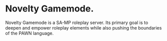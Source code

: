 # Novelty Gamemode.

Novelty Gamemode is a SA-MP roleplay server. Its primary goal is to deepen and empower roleplay elements while also pushing the boundaries of the PAWN language.
